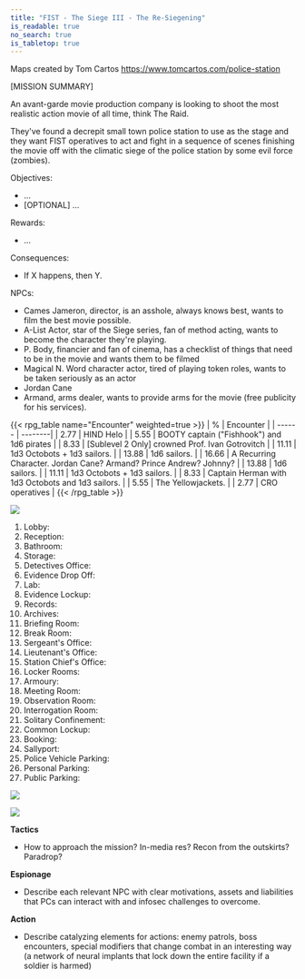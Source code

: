 ```yaml
---
title: "FIST - The Siege III - The Re-Siegening"
is_readable: true
no_search: true
is_tabletop: true
---
```


Maps created by Tom Cartos https://www.tomcartos.com/police-station

[MISSION SUMMARY]

An avant-garde movie production company is looking to shoot the most realistic action movie of all time, think The Raid.

They've found a decrepit small town police station to use as the stage and they want FIST operatives to act and fight in a sequence of scenes finishing the movie off with the climatic siege of the police station by some evil force (zombies).  

<!--more-->

Objectives:
- ...
- [OPTIONAL] ...

Rewards:
- ...

Consequences:
- If X happens, then Y.

NPCs:
- Cames Jameron, director, is an asshole, always knows best, wants to film the best movie possible.
- A-List Actor, star of the Siege series, fan of method acting, wants to become the character they're playing.
- P. Body, financier and fan of cinema, has a checklist of things that need to be in the movie and wants them to be filmed 
- Magical N. Word character actor, tired of playing token roles, wants to be taken seriously as an actor
- Jordan Cane
- Armand, arms dealer, wants to provide arms for the movie (free publicity for his services).

{{< rpg_table name="Encounter" weighted=true >}}
| % | Encounter |
| ------ | --------|
| 2.77 | HIND Helo |
| 5.55 | BOOTY captain ("Fishhook") and 1d6 pirates |
| 8.33 | [Sublevel 2 Only] crowned Prof. Ivan Gotrovitch  |
| 11.11 | 1d3 Octobots + 1d3 sailors. |
| 13.88 | 1d6 sailors. |
| 16.66 | A Recurring Character. Jordan Cane? Armand? Prince Andrew? Johnny? |
| 13.88 | 1d6 sailors. |
| 11.11 | 1d3 Octobots + 1d3 sailors. |
| 8.33 | Captain Herman with 1d3 Octobots and 1d3 sailors. |
| 5.55 | The Yellowjackets. |
| 2.77 | CRO operatives |
{{< /rpg_table >}}

![](/img/tabletop/fist/police_station_legend.jpg)

1. Lobby: 
2. Reception:
3. Bathroom:
4. Storage:
5. Detectives Office:
6. Evidence Drop Off:
7. Lab:
8. Evidence Lockup:
9. Records:
10. Archives:
11. Briefing Room:
12. Break Room:
13. Sergeant's Office:
14. Lieutenant's Office:
15. Station Chief's Office:
16. Locker Rooms:
17. Armoury:
18. Meeting Room:
19. Observation Room:
20. Interrogation Room:
21. Solitary Confinement:
22. Common Lockup:
23. Booking:
24. Sallyport:
25. Police Vehicle Parking:
26. Personal Parking:
27. Public Parking:

![](/img/tabletop/fist/police_station.jpg)


![](/img/tabletop/fist/police_station_roof.jpg)


**Tactics**

- How to approach the mission? In-media res? Recon from the outskirts? Paradrop?

**Espionage**

- Describe each relevant NPC with clear motivations, assets and liabilities that PCs can interact with and infosec challenges to overcome. 

**Action**

- Describe catalyzing elements for actions: enemy patrols, boss encounters, special modifiers that change combat in an interesting way (a network of neural implants that lock down the entire facility if a soldier is harmed)